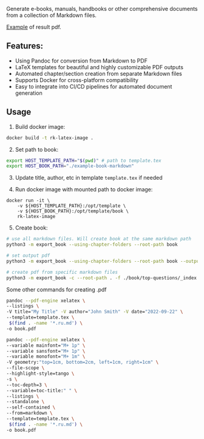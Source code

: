 Generate e-books, manuals, handbooks or other comprehensive documents from a collection of Markdown files.

[Example](https://romankurnovskii.com/handbooks/python-handbook.pdf) of result pdf.

## Features:

- Using Pandoc for conversion from Markdown to PDF
- LaTeX templates for beautiful and highly customizable PDF outputs
- Automated chapter/section creation from separate Markdown files
- Supports Docker for cross-platform compatibility
- Easy to integrate into CI/CD pipelines for automated document generation


## Usage

1. Build docker image:

```sh
docker build -t rk-latex-image .
```

2. Set path to book:

```sh
export HOST_TEMPLATE_PATH="$(pwd)" # path to template.tex
export HOST_BOOK_PATH="./example-book-markdown"
```

3. Update title, author, etc in template `template.tex` if needed


4. Run docker image with mounted path to docker image:

```
docker run -it \
    -v ${HOST_TEMPLATE_PATH}:/opt/template \
    -v ${HOST_BOOK_PATH}:/opt/template/book \
    rk-latex-image
```

5. Create book:

```sh
# use all markdown files. Will create book at the same markdown path 
python3 -m export_book --using-chapter-folders --root-path book

# set output pdf
python3 -m export_book --using-chapter-folders --root-path book --output-file my-book.pdf

# create pdf from specific markdown files
python3 -m export_book -c --root-path . -f ./book/top-questions/_index.ru.md
```

Some other commands for creating .pdf

```sh
pandoc --pdf-engine xelatex \
--listings \
-V title="My Title" -V author="John Smith" -V date="2022-09-22" \
--template=template.tex \
 $(find . -name '*.ru.md') \
-o book.pdf

pandoc --pdf-engine xelatex \
--variable mainfont="M+ 1p" \
--variable sansfont="M+ 1p" \
--variable monofont="M+ 1m" \
-V geometry:"top=1cm, bottom=2cm, left=1cm, right=1cm" \
--file-scope \
--highlight-style=tango \
-s \
--toc-depth=3 \
--variable=toc-title:" " \
--listings \
--standalone \
--self-contained \
--from=markdown \
--template=template.tex \
 $(find . -name '*.ru.md') \
-o book.pdf
```

